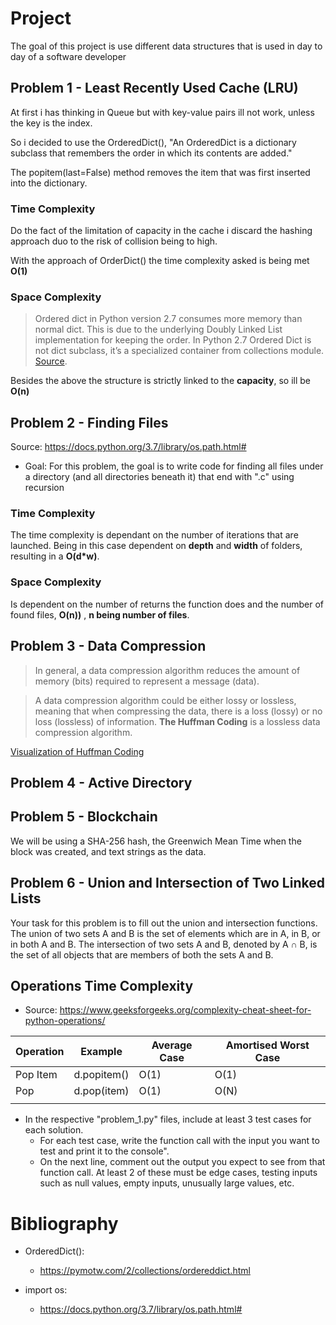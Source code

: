 # Project

The goal of this project is use different data structures that is used in day to day of a software developer

## Problem 1 - Least Recently Used Cache (LRU)

At first i has thinking in Queue but with key-value pairs ill not work, unless the key is the index. 

So i decided to use the OrderedDict(), "An OrderedDict is a dictionary subclass that remembers the order in which its contents are added."

The popitem(last=False) method removes the item that was first inserted into the dictionary. 

### Time Complexity

Do the fact of the limitation of capacity in the cache i discard the hashing approach duo to the risk of collision being to high.

With the approach of OrderDict() the time complexity asked is being met **O(1)**

### Space Complexity

> Ordered dict in Python version 2.7 consumes more memory than normal dict. This is due to the underlying Doubly Linked List implementation for keeping the order. In Python 2.7 Ordered Dict is not dict subclass, it’s a specialized container from collections module. [Source](https://www.geeksforgeeks.org/ordereddict-in-python/).

Besides the above the structure is strictly linked to the **capacity**, so ill be **O(n)**


## Problem 2 - Finding Files

Source: https://docs.python.org/3.7/library/os.path.html#

* Goal: For this problem, the goal is to write code for finding all files under a directory (and all directories beneath it) that end with ".c" using recursion

### Time Complexity

The time complexity is dependant on the number of iterations that are launched. Being in this case dependent on **depth** and **width** of folders, resulting in a **O(d*w)**. 

### Space Complexity

Is dependent on the number of returns the function does and the number of found files, **O(n))** , **n being number of files**.


## Problem 3 - Data Compression

>In general, a data compression algorithm reduces the amount of memory (bits) required to represent a message (data).

>A data compression algorithm could be either lossy or lossless, meaning that when compressing the data, there is a loss (lossy) or no loss (lossless) of information. **The Huffman Coding** is a lossless data compression algorithm.

[Visualization of Huffman Coding](https://people.ok.ubc.ca/ylucet/DS/Huffman.html)

## Problem 4 - Active Directory


## Problem 5 - Blockchain

We will be using a SHA-256 hash, the Greenwich Mean Time when the block was created, and text strings as the data.

## Problem 6 - Union and Intersection of Two Linked Lists

Your task for this problem is to fill out the union and intersection functions. The union of two sets A and B is the set of elements which are in A, in B, or in both A and B. The intersection of two sets A and B, denoted by A ∩ B, is the set of all objects that are members of both the sets A and B.

## Operations Time Complexity

* Source: https://www.geeksforgeeks.org/complexity-cheat-sheet-for-python-operations/

|  Operation | Example  | Average Case  | Amortised Worst Case |
|---|---|---|---|
| Pop Item  | d.popitem()  | O(1)  | O(1)  |
| Pop  | d.pop(item)  | O(1)  | O(N)  |
|   |   |   |   |



* In the respective "problem_1.py" files, include at least 3 test cases for each solution.
    * For each test case, write the function call with the input you want to test and print it to the console".
    * On the next line, comment out the output you expect to see from that function call. At least 2 of these must be edge cases, testing inputs such as null values, empty inputs, unusually large values, etc.


# Bibliography

* OrderedDict():
    * https://pymotw.com/2/collections/ordereddict.html

* import os:
    * https://docs.python.org/3.7/library/os.path.html#